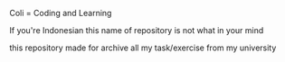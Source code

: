 Coli = Coding and Learning

If you're Indonesian this name of repository is not what in your mind

this repository made for archive all my task/exercise from my university 
